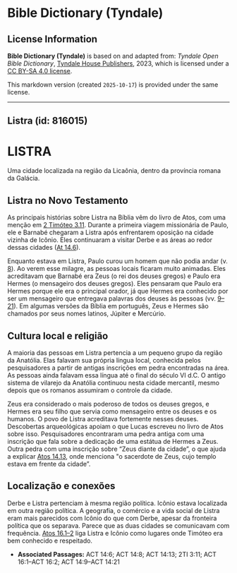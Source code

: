 # Bible Dictionary (Tyndale)

## License Information

**Bible Dictionary (Tyndale)** is based on and adapted from: _Tyndale Open Bible Dictionary_, [Tyndale House Publishers](https://tyndaleopenresources.com/), 2023, which is licensed under a [CC BY-SA 4.0 license](https://creativecommons.org/licenses/by-sa/4.0/legalcode.en).

This markdown version (created `2025-10-17`) is provided under the same license.



--------------------------------

## Listra (id: 816015)

LISTRA
======

Uma cidade localizada na região da Licaônia, dentro da província romana da Galácia.

Listra no Novo Testamento
-------------------------

As principais histórias sobre Listra na Bíblia vêm do livro de Atos, com uma menção em [2 Timóteo 3\.11](https://ref.ly/2Tim3:11). Durante a primeira viagem missionária de Paulo, ele e Barnabé chegaram a Listra após enfrentarem oposição na cidade vizinha de Icônio. Eles continuaram a visitar Derbe e as áreas ao redor dessas cidades ([At 14\.6](https://ref.ly/Acts14:6)).

Enquanto estava em Listra, Paulo curou um homem que não podia andar (v. [8](https://ref.ly/Acts14:8)). Ao verem esse milagre, as pessoas locais ficaram muito animadas. Eles acreditavam que Barnabé era Zeus (o rei dos deuses gregos) e Paulo era Hermes (o mensageiro dos deuses gregos). Eles pensaram que Paulo era Hermes porque ele era o principal orador, já que Hermes era conhecido por ser um mensageiro que entregava palavras dos deuses às pessoas (vv. [9–21](https://ref.ly/Acts14:9-Acts14:21)). Em algumas versões da Bíblia em português, Zeus e Hermes são chamados por seus nomes latinos, Júpiter e Mercúrio.

Cultura local e religião
------------------------

A maioria das pessoas em Listra pertencia a um pequeno grupo da região da Anatólia. Elas falavam sua própria língua local, conhecida pelos pesquisadores a partir de antigas inscrições em pedra encontradas na área. As pessoas ainda falavam essa língua até o final do século VI d.C. O antigo sistema de vilarejo da Anatólia continuou nesta cidade mercantil, mesmo depois que os romanos assumiram o controle da cidade.

Zeus era considerado o mais poderoso de todos os deuses gregos, e Hermes era seu filho que servia como mensageiro entre os deuses e os humanos. O povo de Listra acreditava fortemente nesses deuses. Descobertas arqueológicas apoiam o que Lucas escreveu no livro de Atos sobre isso. Pesquisadores encontraram uma pedra antiga com uma inscrição que fala sobre a dedicação de uma estátua de Hermes a Zeus. Outra pedra com uma inscrição sobre “Zeus diante da cidade”, o que ajuda a explicar [Atos 14\.13](https://ref.ly/Acts14:13), onde menciona "o sacerdote de Zeus, cujo templo estava em frente da cidade”.

Localização e conexões
----------------------

Derbe e Listra pertenciam à mesma região política. Icônio estava localizada em outra região política. A geografia, o comércio e a vida social de Listra eram mais parecidos com Icônio do que com Derbe, apesar da fronteira política que os separava. Parece que as duas cidades se comunicavam com frequência. [Atos 16\.1–2](https://ref.ly/Acts16:1-Acts16:2) liga Listra e Icônio como lugares onde Timóteo era bem conhecido e respeitado.

* **Associated Passages:** ACT 14:6; ACT 14:8; ACT 14:13; 2TI 3:11; ACT 16:1–ACT 16:2; ACT 14:9–ACT 14:21

